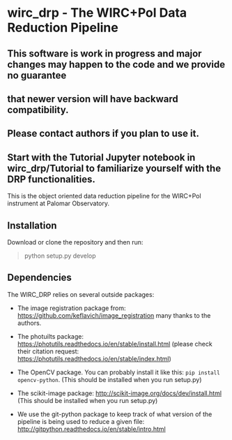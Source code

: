 # wirc_drp - The WIRC+Pol Data Reduction Pipeline

## This software is work in progress and major changes may happen to the code and we provide no guarantee 
## that newer version will have backward compatibility.

## Please contact authors if you plan to use it. 

## Start with the Tutorial Jupyter notebook in wirc_drp/Tutorial to familiarize yourself with the DRP functionalities. 

This is the object oriented data reduction pipeline for the WIRC+Pol instrument at Palomar Observatory.

## Installation

Download or clone the repository and then run:
> python setup.py develop

## Dependencies

The WIRC_DRP relies on several outside packages:
- The image registration package from:
<https://github.com/keflavich/image_registration>
many thanks to the authors.
- The photuilts package: 
https://photutils.readthedocs.io/en/stable/install.html
(please check their citation request: https://photutils.readthedocs.io/en/stable/index.html)

- The OpenCV package. You can probably install it like this: ```pip install opencv-python```. (This should be installed when you run setup.py)

- The scikit-image package: http://scikit-image.org/docs/dev/install.html (This should be installed when you run setup.py)

- We use the git-python package to keep track of what version of the pipeline is being used to reduce a given file: http://gitpython.readthedocs.io/en/stable/intro.html
